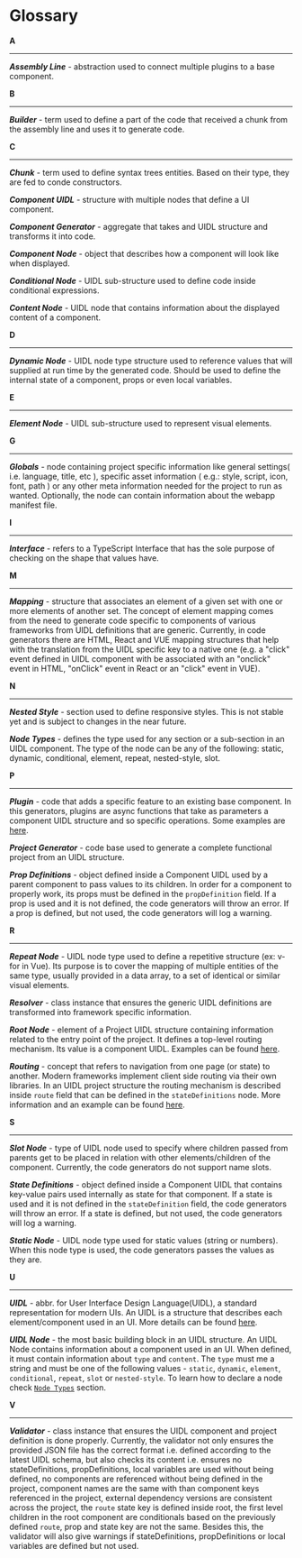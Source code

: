 # Glossary

**A**

---

**_Assembly Line_** - abstraction used to connect multiple plugins to a base component.

**B**

---

**_Builder_** - term used to define a part of the code that received a chunk from the assembly line and uses it to generate code.

**C**

---

**_Chunk_** - term used to define syntax trees entities. Based on their type, they are fed to conde constructors.

**_Component UIDL_** - structure with multiple nodes that define a UI component.

**_Component Generator_** - aggregate that takes and UIDL structure and transforms it into code.

**_Component Node_** - object that describes how a component will look like when displayed.

**_Conditional Node_** - UIDL sub-structure used to define code inside conditional expressions.

**_Content Node_** - UIDL node that contains information about the displayed content of a component.

**D**

---

**_Dynamic Node_** - UIDL node type structure used to reference values that will supplied at run time by the generated code. Should be used to define the internal state of a component, props or even local variables.

**E**

---

**_Element Node_** - UIDL sub-structure used to represent visual elements.

**G**

---

**_Globals_** - node containing project specific information like general settings( i.e. language, title, etc ), specific asset information ( e.g.: style, script, icon, font, path ) or any other meta information needed for the project to run as wanted. Optionally, the node can contain information about the webapp manifest file.

**I**

---

**_Interface_** - refers to a TypeScript Interface that has the sole purpose of checking on the shape that values have.

**M**

---

**_Mapping_** - structure that associates an element of a given set with one or more elements of another set. The concept of element mapping comes from the need to generate code specific to components of various frameworks from UIDL definitions that are generic. Currently, in code generators there are HTML, React and VUE mapping structures that help with the translation from the UIDL specific key to a native one (e.g. a "click" event defined in UIDL component with be associated with an "onclick" event in HTML, "onClick" event in React or an "click" event in VUE).

**N**

---

**_Nested Style_** - section used to define responsive styles. This is not stable yet and is subject to changes in the near future.

**_Node Types_** - defines the type used for any section or a sub-section in an UIDL component. The type of the node can be any of the following: static, dynamic, conditional, element, repeat, nested-style, slot.

**P**

---

**_Plugin_** - code that adds a specific feature to an existing base component. In this generators, plugins are async functions that take as parameters a component UIDL structure and so specific operations. Some examples are [here](/component-generators/plugins.html).

**_Project Generator_** - code base used to generate a complete functional project from an UIDL structure.

**_Prop Definitions_** - object defined inside a Component UIDL used by a parent component to pass values to its children. In order for a component to properly work, its props must be defined in the `propDefinition` field. If a prop is used and it is not defined, the code generators will throw an error. If a prop is defined, but not used, the code generators will log a warning.

**R**

---

**_Repeat Node_** - UIDL node type used to define a repetitive structure (ex: v-for in Vue). Its purpose is to cover the mapping of multiple entities of the same type, usually provided in a data array, to a set of identical or similar visual elements.

**_Resolver_** - class instance that ensures the generic UIDL definitions are transformed into framework specific information.

**_Root Node_** - element of a Project UIDL structure containing information related to the entry point of the project. It defines a top-level routing mechanism. Its value is a component UIDL. Examples can be found [here](/uidl/#routing).

**_Routing_** - concept that refers to navigation from one page (or state) to another. Modern frameworks implement client side routing via their own libraries. In an UIDL project structure the routing mechanism is described inside `route` field that can be defined in the `stateDefinitions` node. More information and an example can be found [here](/uidl/#routing).

**S**

---

**_Slot Node_** - type of UIDL node used to specify where children passed from parents get to be placed in relation with other elements/children of the component. Currently, the code generators do not support name slots.

**_State Definitions_** - object defined inside a Component UIDL that contains key-value pairs used internally as state for that component. If a state is used and it is not defined in the `stateDefinition` field, the code generators will throw an error. If a state is defined, but not used, the code generators will log a warning.

**_Static Node_** - UIDL node type used for static values (string or numbers). When this node type is used, the code generators passes the values as they are.

**U**

---

**_UIDL_** - abbr. for User Interface Design Language(UIDL), a standard representation for modern UIs. An UIDL is a structure that describes each element/component used in an UI. More details can be found [here](/uidl/).

**_UIDL Node_** - the most basic building block in an UIDL structure. An UIDL Node contains information about a component used in an UI. When defined, it must contain information about `type` and `content`. The `type` must me a string and must be one of the following values - `static`, `dynamic`, `element`, `conditional`, `repeat`, `slot` or `nested-style`. To learn how to declare a node check [`Node Types`](/uidl/#node-types) section.

**V**

---

**_Validator_** - class instance that ensures the UIDL component and project definition is done properly. Currently, the validator not only ensures the provided JSON file has the correct format i.e. defined according to the latest UIDL schema, but also checks its content i.e. ensures no stateDefinitions, propDefinitions, local variables are used without being defined, no components are referenced without being defined in the project, component names are the same with than component keys referenced in the project, external dependency versions are consistent across the project, the `route` state key is defined inside root, the first level children in the root component are conditionals based on the previously defined `route`, prop and state key are not the same. Besides this, the validator will also give warnings if stateDefinitions, propDefinitions or local variables are defined but not used.
